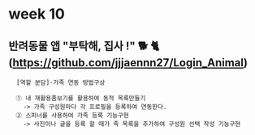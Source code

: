 #  week 10


## 반려동물 앱 "부탁해, 집사 !" 🐕 🐈 (https://github.com/jjjaennn27/Login_Animal)
<pre> <code> [역할 분담]-가족 연동 방법구상 

  ① 내 재활용품보기를 활용하여 동적 목록만들기
    -> 가족 구성원마다 각 프로필을 등록하여 연동한다.
  ② 스피너를 사용하여 가족 등록 기능구현
    -> 사진이나 글을 등록 할 때가 족 목록을 추가하여 구성원 선택 작성 기능구현

</code></pre>
